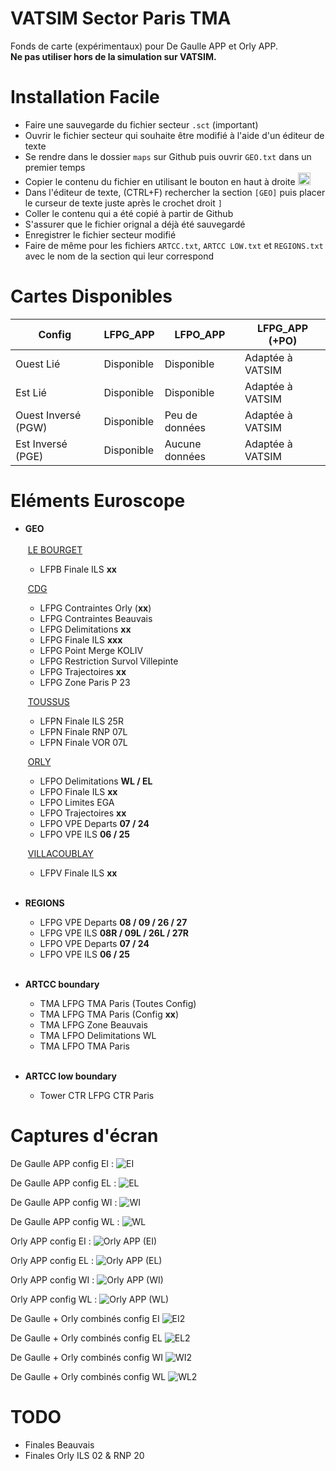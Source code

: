 # VATSIM Sector Paris TMA

Fonds de carte (expérimentaux) pour De Gaulle APP et Orly APP. <br>
__Ne pas utiliser hors de la simulation sur VATSIM.__

# Installation Facile

+ Faire une sauvegarde du fichier secteur `.sct` (important)
+ Ouvrir le fichier secteur qui souhaite être modifié à l'aide d'un éditeur de texte
+ Se rendre dans le dossier `maps` sur Github puis ouvrir `GEO.txt` dans un premier temps
+ Copier le contenu du fichier en utilisant le bouton en haut à droite <img width="20" alt="image" src="https://user-images.githubusercontent.com/85018190/184549238-3668333f-da8c-4e2e-a3ea-853e3d884bcb.png">
+ Dans l'éditeur de texte, (CTRL+F) rechercher la section `[GEO]` puis placer le curseur de texte juste après le crochet droit `]`
+ Coller le contenu qui a été copié à partir de Github
+ S'assurer que le fichier orignal a déjà été sauvegardé
+ Enregistrer le fichier secteur modifié<br>
+ Faire de même pour les fichiers `ARTCC.txt`, `ARTCC LOW.txt` et `REGIONS.txt` avec le nom de la section qui leur correspond

# Cartes Disponibles

| **Config**  | LFPG_APP | LFPO_APP | LFPG_APP (+PO) |
| ------------- | ------------- | ------------- | ------------- |
| Ouest Lié  | Disponible  | Disponible | Adaptée à VATSIM |
| Est Lié  | Disponible  | Disponible | Adaptée à VATSIM |
| Ouest Inversé (PGW)  | Disponible | Peu de données | Adaptée à VATSIM |
| Est Inversé (PGE)  | Disponible | Aucune données | Adaptée à VATSIM |

# Eléments Euroscope

+ **GEO**<br><br>
	&nbsp;<ins>LE BOURGET</ins>
	+ LFPB Finale ILS **xx**
	
	&nbsp;<ins>CDG</ins>
	+ LFPG Contraintes Orly (**xx**)
	+ LFPG Contraintes Beauvais
	+ LFPG Delimitations **xx**
	+ LFPG Finale ILS **xxx**
	+ LFPG Point Merge KOLIV
	+ LFPG Restriction Survol Villepinte
	+ LFPG Trajectoires **xx**
	+ LFPG Zone Paris P 23
	
	&nbsp;<ins>TOUSSUS</ins>
	+ LFPN Finale ILS 25R
	+ LFPN Finale RNP 07L
	+ LFPN Finale VOR 07L
	
	&nbsp;<ins>ORLY</ins>
	+ LFPO Delimitations **WL / EL**
	+ LFPO Finale ILS **xx**
	+ LFPO Limites EGA
	+ LFPO Trajectoires **xx**
	+ LFPO VPE Departs **07 / 24**
	+ LFPO VPE ILS **06 / 25**
	
	&nbsp;<ins>VILLACOUBLAY</ins>
	+ LFPV Finale ILS **xx**<br><br>

+ **REGIONS**
	+ LFPG VPE Departs **08 / 09 / 26 / 27**
	+ LFPG VPE ILS **08R / 09L / 26L / 27R**
	+ LFPO VPE Departs **07 / 24**
	+ LFPO VPE ILS **06 / 25**<br><br>

+ **ARTCC boundary**
	+ TMA LFPG TMA Paris (Toutes Config)
	+ TMA LFPG TMA Paris (Config **xx**)
	+ TMA LFPG Zone Beauvais
	+ TMA LFPO Delimitations WL
	+ TMA LFPO TMA Paris<br><br>

+ **ARTCC low boundary**
	+ Tower CTR LFPG CTR Paris<br>

# Captures d'écran

De Gaulle APP config EI :
![EI](https://user-images.githubusercontent.com/85018190/184948069-21a6eca7-17d7-430a-ab14-77108ee150a3.png)

De Gaulle APP config EL :
![EL](https://user-images.githubusercontent.com/85018190/184948079-2dd414dc-362b-4d68-bf10-a69ec8c19102.png)

De Gaulle APP config WI :
![WI](https://user-images.githubusercontent.com/85018190/184948085-7793697c-f4fb-4fc2-8d54-8ea2f000c9c2.png)

De Gaulle APP config WL :
![WL](https://user-images.githubusercontent.com/85018190/184948102-92d24585-f0ba-44d2-8d41-5612e49e0f01.png)

Orly APP config EI :
![Orly APP (EI)](https://user-images.githubusercontent.com/85018190/184678423-5f77cf17-7bce-45de-be88-4c1754a9ce89.jpg)

Orly APP config EL :
![Orly APP (EL)](https://user-images.githubusercontent.com/85018190/184678429-05d5a2af-ff7a-47fe-82f5-295fbfc50b8d.jpg)

Orly APP config WI :
![Orly APP (WI)](https://user-images.githubusercontent.com/85018190/184678436-36026714-90ac-4cfd-b692-c3dd4ca0e901.jpg)

Orly APP config WL :
![Orly APP (WL)](https://user-images.githubusercontent.com/85018190/184678446-a90da582-169c-40c4-b573-022a0aeed1fc.jpg)

De Gaulle + Orly combinés config EI
![EI2](https://user-images.githubusercontent.com/85018190/184948312-b2c27e36-55d1-476f-b714-5e055324ea1b.png)

De Gaulle + Orly combinés config EL
![EL2](https://user-images.githubusercontent.com/85018190/184948320-da5d29d0-39e5-405b-859a-bc030a5eee5c.png)

De Gaulle + Orly combinés config WI
![WI2](https://user-images.githubusercontent.com/85018190/184948336-07f880ab-fa86-4d74-a017-1e7d06a7066d.png)

De Gaulle + Orly combinés config WL
![WL2](https://user-images.githubusercontent.com/85018190/184948346-fd8f2121-dc82-48d8-b399-b680fa2021f5.png)

# TODO

+ Finales Beauvais
+ Finales Orly ILS 02 & RNP 20

